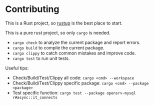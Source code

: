 # Contributing

This is a Rust project, so [rustup](https://rustup.rs/) is the best place to start.

This is a pure rust project, so only `cargo` is needed.

- `cargo check` to analyze the current package and report errors.
- `cargo build` to compile the current package.
- `cargo clippy` to catch common mistakes and improve code.
- `cargo test` to run unit tests.

Useful tips:

- Check/Build/Test/Clippy all code: `cargo <cmd> --workspace`
- Check/Build/Test/Clippy specific package: `cargo <cmd> --package <package>`
- Test specific function: `cargo test --package opensrv-mysql r#async::it_connects`

